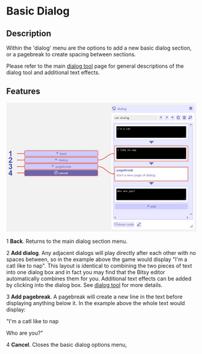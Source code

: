 # Basic Dialog

## Description
Within the 'dialog' menu are the options to add a new basic dialog section, or a pagebreak to create spacing between sections. 

Please refer to the main [dialog tool](../dialog) page for general descriptions of the dialog tool and additional text effects.

## Features

![basic dialog diagram](.images/basicDialogDiagram.JPG)

1 **Back**. Returns to the main dialog section menu.

2 **Add dialog**. Any adjacent dialogs will play directly after each other with no spaces between, so in the example above the game would display "I'm a catI like to nap". This layout is identical to combining the two pieces of text into one dialog box and in fact you may find that the Bitsy editor automatically combines them for you. Additional text effects can be added by clicking into the dialog box. See [dialog tool](../dialog) for more details.

3 **Add pagebreak**. A pagebreak will create a new line in the text before displaying anything below it. In the example above the whole text would display:

"I'm a catI like to nap

Who are you?"

4 **Cancel**. Closes the basic dialog options menu,